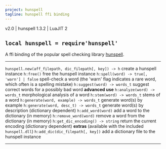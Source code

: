 ```yaml
---
project: hunspell
tagline: hunspell ffi binding
---
```


v2.0 | hunspell 1.3.2 | LuaJIT 2

## `local hunspell = require'hunspell'`

A ffi binding of the popular spell checking library [hunspell][hunspell lib].

------------------------------------------------------------- ------------------------------------------------------------
`hunspell.new(aff_filepath, dic_filepath[, key]) -> h`        create a hunspell instance
`h:free()`                                                    free the hunspell instance
`h:spell(word) -> true[, 'warn'] | false`                     spell-check a word (the 'warn' flag indicates a rare word, which often is a spelling mistake)
`h:suggest(word) -> words_t`                                  suggest correct words for a possibly bad word
**advanced use**
`h:analyze(word) -> words_t`                                  morphological analysis of a word
`h:stem(word) -> words_t`                                     stems of a word
`h:generate(word, example) -> words_t`                        generate word(s) by example
`h:generate(word, desc_t) -> words_t`                         generate word(s) by description (dictionary dependent)
`h:add_word(word)`                                            add a word to the dictionary (in memory)
`h:remove_word(word)`                                         remove a word from the dictionary (in memory)
`h:get_dic_encoding() -> string`                              return the current encoding (dictionary dependent)
**extras** (available with the included `hunspell.dll`)
`h:add_dic(dic_filepath[, key])`                              add a dictionary file to the hunspell instance
------------------------------------------------------------- ------------------------------------------------------------

[hunspell lib]:    http://hunspell.sourceforge.net/

